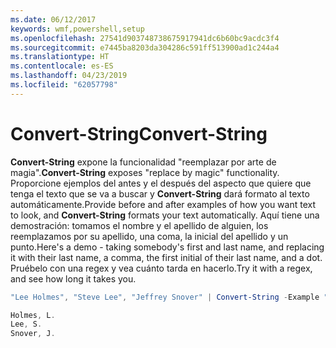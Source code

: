 ```yaml
---
ms.date: 06/12/2017
keywords: wmf,powershell,setup
ms.openlocfilehash: 27541d903748738675917941dc6b60bc9acdc3f4
ms.sourcegitcommit: e7445ba8203da304286c591ff513900ad1c244a4
ms.translationtype: HT
ms.contentlocale: es-ES
ms.lasthandoff: 04/23/2019
ms.locfileid: "62057798"
---
```

# <a name="convert-string"></a><span data-ttu-id="ebf7e-102">Convert-String</span><span class="sxs-lookup"><span data-stu-id="ebf7e-102">Convert-String</span></span>
<span data-ttu-id="ebf7e-103">**Convert-String** expone la funcionalidad "reemplazar por arte de magia".</span><span class="sxs-lookup"><span data-stu-id="ebf7e-103">**Convert-String** exposes "replace by magic" functionality.</span></span> <span data-ttu-id="ebf7e-104">Proporcione ejemplos del antes y el después del aspecto que quiere que tenga el texto que se va a buscar y **Convert-String** dará formato al texto automáticamente.</span><span class="sxs-lookup"><span data-stu-id="ebf7e-104">Provide before and after examples of how you want text to look, and **Convert-String** formats your text automatically.</span></span> <span data-ttu-id="ebf7e-105">Aquí tiene una demostración: tomamos el nombre y el apellido de alguien, los reemplazamos por su apellido, una coma, la inicial del apellido y un punto.</span><span class="sxs-lookup"><span data-stu-id="ebf7e-105">Here's a demo - taking somebody's first and last name, and replacing it with their last name, a comma, the first initial of their last name, and a dot.</span></span> <span data-ttu-id="ebf7e-106">Pruébelo con una regex y vea cuánto tarda en hacerlo.</span><span class="sxs-lookup"><span data-stu-id="ebf7e-106">Try it with a regex, and see how long it takes you.</span></span>

```powershell
"Lee Holmes", "Steve Lee", "Jeffrey Snover" | Convert-String -Example "Bill Gates=Gates, B.","John Smith=Smith, J."

Holmes, L.
Lee, S.
Snover, J.
```
